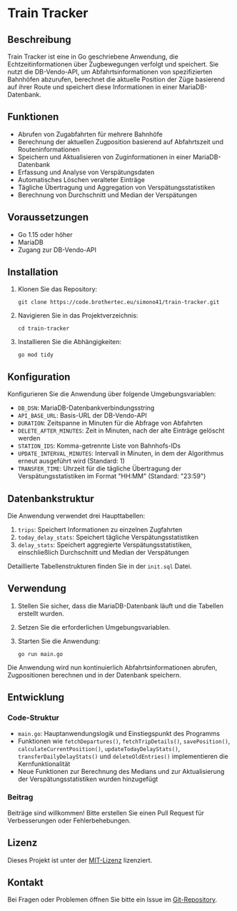 # Train Tracker

## Beschreibung

Train Tracker ist eine in Go geschriebene Anwendung, die Echtzeitinformationen über Zugbewegungen verfolgt und speichert. Sie nutzt die DB-Vendo-API, um Abfahrtsinformationen von spezifizierten Bahnhöfen abzurufen, berechnet die aktuelle Position der Züge basierend auf ihrer Route und speichert diese Informationen in einer MariaDB-Datenbank.

## Funktionen

- Abrufen von Zugabfahrten für mehrere Bahnhöfe
- Berechnung der aktuellen Zugposition basierend auf Abfahrtszeit und Routeninformationen
- Speichern und Aktualisieren von Zuginformationen in einer MariaDB-Datenbank
- Erfassung und Analyse von Verspätungsdaten
- Automatisches Löschen veralteter Einträge
- Tägliche Übertragung und Aggregation von Verspätungsstatistiken
- Berechnung von Durchschnitt und Median der Verspätungen

## Voraussetzungen

- Go 1.15 oder höher
- MariaDB
- Zugang zur DB-Vendo-API

## Installation

1. Klonen Sie das Repository:
   ```
   git clone https://code.brothertec.eu/simono41/train-tracker.git
   ```

2. Navigieren Sie in das Projektverzeichnis:
   ```
   cd train-tracker
   ```

3. Installieren Sie die Abhängigkeiten:
   ```
   go mod tidy
   ```

## Konfiguration

Konfigurieren Sie die Anwendung über folgende Umgebungsvariablen:

- `DB_DSN`: MariaDB-Datenbankverbindungsstring
- `API_BASE_URL`: Basis-URL der DB-Vendo-API
- `DURATION`: Zeitspanne in Minuten für die Abfrage von Abfahrten
- `DELETE_AFTER_MINUTES`: Zeit in Minuten, nach der alte Einträge gelöscht werden
- `STATION_IDS`: Komma-getrennte Liste von Bahnhofs-IDs
- `UPDATE_INTERVAL_MINUTES`: Intervall in Minuten, in dem der Algorithmus erneut ausgeführt wird (Standard: 1)
- `TRANSFER_TIME`: Uhrzeit für die tägliche Übertragung der Verspätungsstatistiken im Format "HH:MM" (Standard: "23:59")

## Datenbankstruktur

Die Anwendung verwendet drei Haupttabellen:

1. `trips`: Speichert Informationen zu einzelnen Zugfahrten
2. `today_delay_stats`: Speichert tägliche Verspätungsstatistiken
3. `delay_stats`: Speichert aggregierte Verspätungsstatistiken, einschließlich Durchschnitt und Median der Verspätungen

Detaillierte Tabellenstrukturen finden Sie in der `init.sql` Datei.

## Verwendung

1. Stellen Sie sicher, dass die MariaDB-Datenbank läuft und die Tabellen erstellt wurden.

2. Setzen Sie die erforderlichen Umgebungsvariablen.

3. Starten Sie die Anwendung:
   ```
   go run main.go
   ```

Die Anwendung wird nun kontinuierlich Abfahrtsinformationen abrufen, Zugpositionen berechnen und in der Datenbank speichern.

## Entwicklung

### Code-Struktur

- `main.go`: Hauptanwendungslogik und Einstiegspunkt des Programms
- Funktionen wie `fetchDepartures()`, `fetchTripDetails()`, `savePosition()`, `calculateCurrentPosition()`, `updateTodayDelayStats()`, `transferDailyDelayStats()` und `deleteOldEntries()` implementieren die Kernfunktionalität
- Neue Funktionen zur Berechnung des Medians und zur Aktualisierung der Verspätungsstatistiken wurden hinzugefügt

### Beitrag

Beiträge sind willkommen! Bitte erstellen Sie einen Pull Request für Verbesserungen oder Fehlerbehebungen.

## Lizenz

Dieses Projekt ist unter der [MIT-Lizenz](https://opensource.org/licenses/MIT) lizenziert.

## Kontakt

Bei Fragen oder Problemen öffnen Sie bitte ein Issue im [Git-Repository](https://code.brothertec.eu/simono41/train-tracker).
